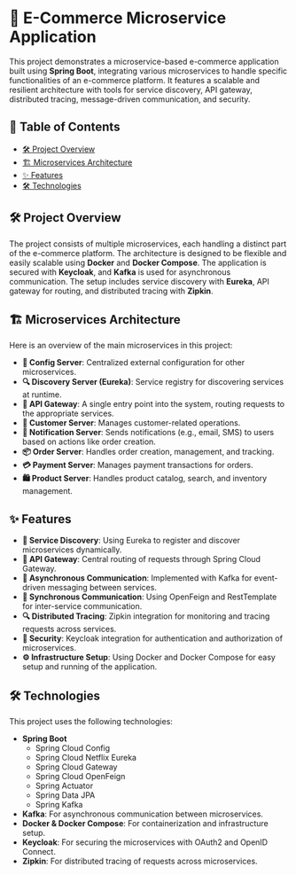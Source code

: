 # 🛒 E-Commerce Microservice Application
This project demonstrates a microservice-based e-commerce application built using **Spring Boot**, integrating various microservices to handle specific functionalities of an e-commerce platform. It features a scalable and resilient architecture with tools for service discovery, API gateway, distributed tracing, message-driven communication, and security.

## 📑 Table of Contents
- [🛠 Project Overview](#-project-overview)
- [🏗️ Microservices Architecture](#-microservices-architecture)
- [✨ Features](#-features)
- [🛠 Technologies](#-technologies)

## 🛠 Project Overview
The project consists of multiple microservices, each handling a distinct part of the e-commerce platform. The architecture is designed to be flexible and easily scalable using **Docker** and **Docker Compose**. The application is secured with **Keycloak**, and **Kafka** is used for asynchronous communication. The setup includes service discovery with **Eureka**, API gateway for routing, and distributed tracing with **Zipkin**.

## 🏗️ Microservices Architecture
Here is an overview of the main microservices in this project:

- **🔧 Config Server**: Centralized external configuration for other microservices.
- **🔍 Discovery Server (Eureka)**: Service registry for discovering services at runtime.
- **🚪 API Gateway**: A single entry point into the system, routing requests to the appropriate services.
- **👤 Customer Server**: Manages customer-related operations.
- **📩 Notification Server**: Sends notifications (e.g., email, SMS) to users based on actions like order creation.
- **📦 Order Server**: Handles order creation, management, and tracking.
- **💳 Payment Server**: Manages payment transactions for orders.
- **🛍️ Product Server**: Handles product catalog, search, and inventory management.




## ✨ Features
- **🧭 Service Discovery**: Using Eureka to register and discover microservices dynamically.
- **🚪 API Gateway**: Central routing of requests through Spring Cloud Gateway.
- **📡 Asynchronous Communication**: Implemented with Kafka for event-driven messaging between services.
- **🔗 Synchronous Communication**: Using OpenFeign and RestTemplate for inter-service communication.
- **🔍 Distributed Tracing**: Zipkin integration for monitoring and tracing requests across services.
- **🔐 Security**: Keycloak integration for authentication and authorization of microservices.
- **⚙️ Infrastructure Setup**: Using Docker and Docker Compose for easy setup and running of the application.




## 🛠 Technologies
This project uses the following technologies:

- **Spring Boot**
  - Spring Cloud Config
  - Spring Cloud Netflix Eureka
  - Spring Cloud Gateway
  - Spring Cloud OpenFeign
  - Spring Actuator
  - Spring Data JPA
  - Spring Kafka
- **Kafka**: For asynchronous communication between microservices.
- **Docker & Docker Compose**: For containerization and infrastructure setup.
- **Keycloak**: For securing the microservices with OAuth2 and OpenID Connect.
- **Zipkin**: For distributed tracing of requests across microservices.